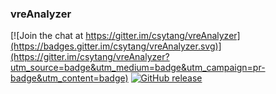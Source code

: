 ### vreAnalyzer

[![Join the chat at https://gitter.im/csytang/vreAnalyzer](https://badges.gitter.im/csytang/vreAnalyzer.svg)](https://gitter.im/csytang/vreAnalyzer?utm_source=badge&utm_medium=badge&utm_campaign=pr-badge&utm_content=badge)
[![GitHub release](https://img.shields.io/github/release/csytang/vreAnalyzer.svg?style=flat-square)](https://github.com/csytang/vreAnalyzer/releases)
